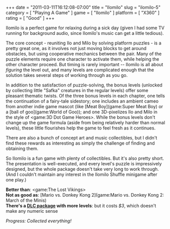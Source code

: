 +++
date = "2011-03-11T16:12:08-07:00"
title = "Ilomilo"
slug = "ilomilo-5"
category = [ "Playing A Game" ]
game = [ "Ilomilo" ]
platform = [ "X360" ]
rating = [ "Good" ]
+++

Ilomilo is a perfect game for relaxing during a sick day (given I had some TV running for background audio, since Ilomilo's music can get a little tedious).

The core concept - reuniting Ilo and Milo by solving platform puzzles - is a pretty great one, as it involves not just moving blocks to get around obstacles, but using cooperative mechanics between the pair.  Many of the puzzle elements require one character to activate them, while helping the other character proceed.  But timing is rarely important -- Ilomilo is all about <i>figuring</i> the level out, and many levels are complicated enough that the solution takes several steps of working through as you go.

In addition to the satisfaction of puzzle-solving, the bonus levels (unlocked by collecting little "Safka" creatures in the regular levels) offer some pleasant thematic twists.  Of the three bonus levels in each chapter, one tells the continuation of a fairy-tale sidestory; one includes an ambient cameo from another indie game mascot (like [Meat Boy](game:Super Meat Boy) or a [ball of goo](game:World of Goo)); and one 3D-pixelizes Ilo and Milo in the style of <game:3D Dot Game Heroes>.  While the bonus levels don't change up the game formula (aside from being relatively harder than normal levels), these little flourishes help the game to feel fresh as it continues.

There are also a bunch of concept art and music collectibles, but I didn't find these rewards as interesting as simply the challenge of finding and obtaining them.

So Ilomilo is a fun game with plenty of collectibles.  But it's also pretty short.  The presentation is well-executed, and every level's puzzle is impressively designed, but the whole package doesn't take very long to work through.  (And I couldn't maintain any interest in the Ilomilo Shuffle minigame after one play.)

<b>Better than</b>: <game:The Lost Vikings>  
<b>Not as good as</b>: [Mario vs. Donkey Kong 2](game:Mario vs. Donkey Kong 2: March of the Minis)  
<b>There's a <a href="http://marketplace.xbox.com/en-US/Product/Autumn-Tale/93a71368-2b48-48cc-a864-13b2867a36ea">DLC package</a> with more levels</b>: but it costs <i>$3</i>, which doesn't make any numeric sense

<i>Progress: Collected everything!</i>